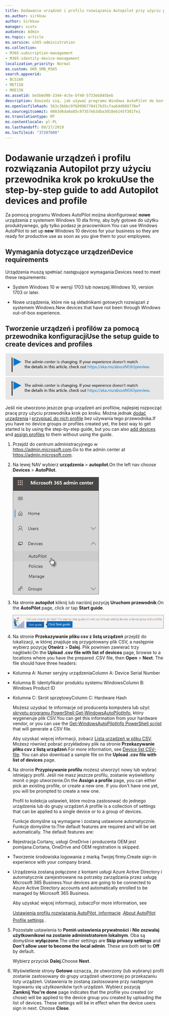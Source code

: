 ```yaml
---
title: Dodawanie urządzeń i profilu rozwiązania Autopilot przy użyciu przewodnika krok po kroku
ms.author: sirkkuw
author: Sirkkuw
manager: scotv
audience: Admin
ms.topic: article
ms.service: o365-administration
ms.collection:
- M365-subscription-management
- M365-identity-device-management
localization_priority: Normal
ms.custom: OKR_SMB_M365
search.appverid:
- BCS160
- MET150
- MOE150
ms.assetid: be5b6d90-3344-4c5e-bf40-5733eb845beb
description: Dowiedz się, jak używać programu Windows AutoPilot do konfigurowania nowych urządzeń z systemem Windows 10 dla Twojej firmy.
ms.openlocfilehash: 563c3bbbc9f69996778417b35cfaa64d089770ef
ms.sourcegitcommit: 6003d6da0a85c97357eb3dba3918eb145f381fe1
ms.translationtype: MT
ms.contentlocale: pl-PL
ms.lasthandoff: 09/27/2019
ms.locfileid: "37287600"
---
```

# <a name="use-the-step-by-step-guide-to-add-autopilot-devices-and-profile"></a><span data-ttu-id="9ed47-103">Dodawanie urządzeń i profilu rozwiązania Autopilot przy użyciu przewodnika krok po kroku</span><span class="sxs-lookup"><span data-stu-id="9ed47-103">Use the step-by-step guide to add Autopilot devices and profile</span></span>

<span data-ttu-id="9ed47-104">Za pomocą programu Windows AutoPilot można skonfigurować **nowe** urządzenia z systemem Windows 10 dla firmy, aby były gotowe do użytku produktywnego, gdy tylko podasz je pracownikom.</span><span class="sxs-lookup"><span data-stu-id="9ed47-104">You can use Windows AutoPilot to set up **new** Windows 10 devices for your business so they are ready for productive use as soon as you give them to your employees.</span></span>
  
## <a name="device-requirements"></a><span data-ttu-id="9ed47-105">Wymagania dotyczące urządzeń</span><span class="sxs-lookup"><span data-stu-id="9ed47-105">Device requirements</span></span>

<span data-ttu-id="9ed47-106">Urządzenia muszą spełniać następujące wymagania:</span><span class="sxs-lookup"><span data-stu-id="9ed47-106">Devices need to meet these requirements:</span></span>
  
- <span data-ttu-id="9ed47-107">System Windows 10 w wersji 1703 lub nowszej.</span><span class="sxs-lookup"><span data-stu-id="9ed47-107">Windows 10, version 1703 or later.</span></span>
    
- <span data-ttu-id="9ed47-108">Nowe urządzenia, które nie są składnikami gotowych rozwiązań z systemem Windows.</span><span class="sxs-lookup"><span data-stu-id="9ed47-108">New devices that have not been through Windows out-of-box experience.</span></span>
    
## <a name="use-the-setup-guide-to-create-devices-and-profiles"></a><span data-ttu-id="9ed47-109">Tworzenie urządzeń i profilów za pomocą przewodnika konfiguracji</span><span class="sxs-lookup"><span data-stu-id="9ed47-109">Use the setup guide to create devices and profiles</span></span>

<span data-ttu-id="9ed47-110">[![Etykieta, aby poinformować, że centrum admin zmienia się i można znaleźć więcej szczegółów na aka.ms/aboutM365preview.](media/m365admincenterchanging.png)](https://docs.microsoft.com/office365/admin/microsoft-365-admin-center-preview)</span><span class="sxs-lookup"><span data-stu-id="9ed47-110">[![Label to let you know the admin center is changing and you can find more details at aka.ms/aboutM365preview.](media/m365admincenterchanging.png)](https://docs.microsoft.com/office365/admin/microsoft-365-admin-center-preview)</span></span>

<span data-ttu-id="9ed47-111">Jeśli nie utworzono jeszcze grup urządzeń ani profilów, najlepiej rozpocząć pracę przy użyciu przewodnika krok po kroku. Można jednak [dodać urządzenia](create-and-edit-autopilot-devices.md) i [przypisać do nich profile](create-and-edit-autopilot-profiles.md) bez używania tego przewodnika.</span><span class="sxs-lookup"><span data-stu-id="9ed47-111">If you have no device groups or profiles created yet, the best way to get started is by using the step-by-step guide, but you can also [add devices](create-and-edit-autopilot-devices.md) and [assign profiles](create-and-edit-autopilot-profiles.md) to them without using the guide.</span></span> 
  
1. <span data-ttu-id="9ed47-112">Przejdź do centrum administracyjnego w <a href="https://go.microsoft.com/fwlink/p/?linkid=837890" target="_blank">https://admin.microsoft.com</a>.</span><span class="sxs-lookup"><span data-stu-id="9ed47-112">Go to the admin center at <a href="https://go.microsoft.com/fwlink/p/?linkid=837890" target="_blank">https://admin.microsoft.com</a>.</span></span>

2. <span data-ttu-id="9ed47-113">Na lewej NAV wybierz **urządzenia** \> **autopilot**.</span><span class="sxs-lookup"><span data-stu-id="9ed47-113">On the left nav choose **Devices** \> **AutoPilot**.</span></span>

    ![W centrum administracyjnym wybierz urządzenia, a następnie AutoPilot.](media/AutoPilot.png)
  
2. <span data-ttu-id="9ed47-115">Na stronie **autopilot** kliknij lub naciśnij pozycję **Uruchom przewodnik**.</span><span class="sxs-lookup"><span data-stu-id="9ed47-115">On the **AutoPilot** page, click or tap **Start guide**.</span></span>
    
    ![Click Start guide for step-by-step instructions for Autopilot.](media/31662655-d1e6-437d-87ea-c0dec5da56f7.png)
  
3. <span data-ttu-id="9ed47-p101">Na stronie **Przekazywanie pliku csv z listą urządzeń** przejdź do lokalizacji, w której znajduje się przygotowany plik CSV, a następnie wybierz pozycję **Otwórz** \> **Dalej**. Plik powinien zawierać trzy nagłówki:</span><span class="sxs-lookup"><span data-stu-id="9ed47-p101">On the **Upload .csv file with list of devices** page, browse to a locations where you have the prepared .CSV file, then **Open** \> **Next**. The file should have three headers:</span></span>
    
  - <span data-ttu-id="9ed47-119">Kolumna A: Numer seryjny urządzenia</span><span class="sxs-lookup"><span data-stu-id="9ed47-119">Column A: Device Serial Number</span></span>
    
  - <span data-ttu-id="9ed47-120">Kolumna B: Identyfikator produktu systemu Windows</span><span class="sxs-lookup"><span data-stu-id="9ed47-120">Column B: Windows Product ID</span></span>
    
  - <span data-ttu-id="9ed47-121">Kolumna C: Skrót sprzętowy</span><span class="sxs-lookup"><span data-stu-id="9ed47-121">Column C: Hardware Hash</span></span>
    
    <span data-ttu-id="9ed47-122">Możesz uzyskać te informacje od producenta komputera lub użyć [skryptu programu PowerShell Get-WindowsAutoPilotInfo](https://www.powershellgallery.com/packages/Get-WindowsAutoPilotInfo), który wygeneruje plik CSV.</span><span class="sxs-lookup"><span data-stu-id="9ed47-122">You can get this information from your hardware vendor, or you can use the [Get-WindowsAutoPilotInfo PowerShell script](https://www.powershellgallery.com/packages/Get-WindowsAutoPilotInfo) that will generate a CSV file.</span></span> 
    
    <span data-ttu-id="9ed47-p102">Aby uzyskać więcej informacji, zobacz [Lista urządzeń w pliku CSV](https://support.office.com/article/932e3676-2491-49f0-9177-d893d2f5276e). Możesz również pobrać przykładowy plik na stronie **Przekazywanie pliku csv z listą urządzeń**.</span><span class="sxs-lookup"><span data-stu-id="9ed47-p102">For more information, see [Device list CSV-file](https://support.office.com/article/932e3676-2491-49f0-9177-d893d2f5276e). You can also download a sample file on the **Upload .csv file with list of devices** page.</span></span> 
    
4. <span data-ttu-id="9ed47-p103">Na stronie **Przypisywanie profilu** możesz utworzyć nowy lub wybrać istniejący profil. Jeśli nie masz jeszcze profilu, zostanie wyświetlony monit o jego utworzenie.</span><span class="sxs-lookup"><span data-stu-id="9ed47-p103">On the **Assign a profile** page, you can either pick an existing profile, or create a new one. If you don't have one yet, you will be prompted to create a new one.</span></span> 
    
    <span data-ttu-id="9ed47-127">Profil to kolekcja ustawień, które można zastosować do jednego urządzenia lub do grupy urządzeń.</span><span class="sxs-lookup"><span data-stu-id="9ed47-127">A profile is a collection of settings that can be applied to a single device or to a group of devices.</span></span>
    
    <span data-ttu-id="9ed47-p104">Funkcje domyślne są wymagane i zostaną ustawione automatycznie. Funkcje domyślne to:</span><span class="sxs-lookup"><span data-stu-id="9ed47-p104">The default features are required and will be set automatically. The default features are:</span></span>
    
  - <span data-ttu-id="9ed47-130">Rejestracja Cortany, usługi OneDrive i producenta OEM jest pomijana.</span><span class="sxs-lookup"><span data-stu-id="9ed47-130">Cortana, OneDrive and OEM registration is skipped.</span></span>
    
  - <span data-ttu-id="9ed47-131">Tworzenie środowiska logowania z marką Twojej firmy.</span><span class="sxs-lookup"><span data-stu-id="9ed47-131">Create sign-in experience with your company brand.</span></span>
    
  - <span data-ttu-id="9ed47-132">Urządzenia zostaną połączone z kontami usługi Azure Active Directory i automatycznie zarejestrowane na potrzeby zarządzania przez usługę Microsoft 365 Business.</span><span class="sxs-lookup"><span data-stu-id="9ed47-132">Your devices are going to be connected to Azure Active Directory accounts and automatically enrolled to be managed by Microsoft 365 Business.</span></span>
    
    <span data-ttu-id="9ed47-133">Aby uzyskać więcej informacji, zobacz</span><span class="sxs-lookup"><span data-stu-id="9ed47-133">For more information, see</span></span>
    
    <span data-ttu-id="9ed47-134">[Ustawienia profilu rozwiązania AutoPilot  informacje](autopilot-profile-settings.md) .</span><span class="sxs-lookup"><span data-stu-id="9ed47-134">[About AutoPilot Profile settings](autopilot-profile-settings.md) .</span></span> 
    
5. <span data-ttu-id="9ed47-135">Pozostałe ustawienia to **Pomiń ustawienia prywatności** i **Nie zezwalaj użytkownikowi na zostanie administratorem lokalnym**. Oba są domyślnie **wyłączone**.</span><span class="sxs-lookup"><span data-stu-id="9ed47-135">The other settings are **Skip privacy settings** and **Don't allow user to become the local admin**. These are both set to **Off** by default.</span></span> 
    
    <span data-ttu-id="9ed47-136">Wybierz przycisk **Dalej**.</span><span class="sxs-lookup"><span data-stu-id="9ed47-136">Choose **Next**.</span></span>
    
6. <span data-ttu-id="9ed47-p105">Wyświetlenie strony **Gotowe** oznacza, że utworzony (lub wybrany) profil zostanie zastosowany do grupy urządzeń utworzonej po przekazaniu listy urządzeń. Ustawienia te zostaną zastosowane przy następnym logowaniu się użytkowników tych urządzeń. Wybierz pozycję **Zamknij**.</span><span class="sxs-lookup"><span data-stu-id="9ed47-p105">**You're done** page indicates that the profile you created (or chose) will be applied to the device group you created by uploading the list of devices. These settings will be in effect when the device users sign in next. Choose **Close**.</span></span>
    